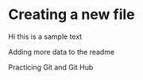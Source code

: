 # Creating a new file

Hi this is a sample text

Adding more data to the readme

Practicing Git and Git Hub 